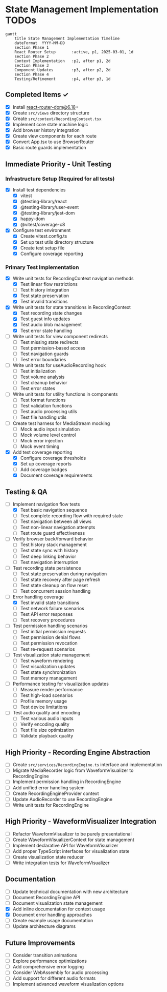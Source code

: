 # State Management Implementation TODOs

```mermaid
gantt
    title State Management Implementation Timeline
    dateFormat  YYYY-MM-DD
    section Phase 1
    React Router Setup       :active, p1, 2025-03-01, 1d
    section Phase 2
    Context Implementation   :p2, after p1, 2d
    section Phase 3
    Component Updates        :p3, after p2, 2d
    section Phase 4
    Testing/Refinement       :p4, after p3, 1d
```

## Completed Items ✓
- [x] Install react-router-dom@6.18+
- [x] Create `src/views` directory structure
- [x] Create `src/context/RecordingContext.tsx`
- [x] Implement core state machine logic
- [x] Add browser history integration
- [x] Create view components for each route
- [x] Convert App.tsx to use BrowserRouter
- [x] Basic route guards implementation

## Immediate Priority - Unit Testing

### Infrastructure Setup (Required for all tests)
- [x] Install test dependencies
  - [x] vitest
  - [x] @testing-library/react
  - [x] @testing-library/user-event
  - [x] @testing-library/jest-dom
  - [x] happy-dom
  - [x] @vitest/coverage-c8
- [x] Configure test environment
  - [x] Create vitest.config.ts
  - [x] Set up test utils directory structure
  - [x] Create test setup file
  - [x] Configure coverage reporting

### Primary Test Implementation
- [x] Write unit tests for RecordingContext navigation methods
  - [x] Test linear flow restrictions
  - [ ] Test history integration
  - [x] Test state preservation
  - [x] Test invalid transitions

- [x] Write unit tests for state transitions in RecordingContext
  - [x] Test recording state changes
  - [x] Test guest info updates
  - [x] Test audio blob management
  - [x] Test error state handling

- [ ] Write unit tests for view component redirects
  - [ ] Test missing state redirects
  - [ ] Test permission-based access
  - [ ] Test navigation guards
  - [ ] Test error boundaries

- [ ] Write unit tests for useAudioRecording hook
  - [ ] Test initialization
  - [ ] Test volume analysis
  - [ ] Test cleanup behavior
  - [ ] Test error states

- [ ] Write unit tests for utility functions in components
  - [ ] Test format functions
  - [ ] Test validation functions
  - [ ] Test audio processing utils
  - [ ] Test file handling utils

- [ ] Create test harness for MediaStream mocking
  - [ ] Mock audio input simulation
  - [ ] Mock volume level control
  - [ ] Mock error injection
  - [ ] Mock event timing

- [x] Add test coverage reporting
  - [x] Configure coverage thresholds
  - [x] Set up coverage reports
  - [ ] Add coverage badges
  - [x] Document coverage requirements

## Testing & QA
- [ ] Implement navigation flow tests
  - [x] Test basic navigation sequence
  - [ ] Test complete recording flow with required state
  - [ ] Test navigation between all views
  - [ ] Test non-linear navigation attempts
  - [ ] Test route guard effectiveness

- [ ] Verify browser back/forward behavior
  - [ ] Test history stack management
  - [ ] Test state sync with history
  - [ ] Test deep linking behavior
  - [ ] Test navigation interruption

- [ ] Test recording state persistence
  - [ ] Test state preservation during navigation
  - [ ] Test state recovery after page refresh
  - [ ] Test state cleanup on flow reset
  - [ ] Test concurrent session handling

- [ ] Error handling coverage
  - [x] Test invalid state transitions
  - [ ] Test network failure scenarios
  - [ ] Test API error responses
  - [ ] Test recovery procedures

- [ ] Test permission handling scenarios
  - [ ] Test initial permission requests
  - [ ] Test permission denial flows
  - [ ] Test permission revocation
  - [ ] Test re-request scenarios

- [ ] Test visualization state management
  - [ ] Test waveform rendering
  - [ ] Test visualization updates
  - [ ] Test state synchronization
  - [ ] Test memory management

- [ ] Performance testing for visualization updates
  - [ ] Measure render performance
  - [ ] Test high-load scenarios
  - [ ] Profile memory usage
  - [ ] Test device limitations

- [ ] Test audio quality and encoding
  - [ ] Test various audio inputs
  - [ ] Verify encoding quality
  - [ ] Test file size optimization
  - [ ] Validate playback quality

## High Priority - Recording Engine Abstraction
- [ ] Create `src/services/RecordingEngine.ts` interface and implementation
- [ ] Migrate MediaRecorder logic from WaveformVisualizer to RecordingEngine
- [ ] Implement permission handling in RecordingEngine
- [ ] Add unified error handling system
- [ ] Create RecordingEngineProvider context
- [ ] Update AudioRecorder to use RecordingEngine
- [ ] Write unit tests for RecordingEngine

## High Priority - WaveformVisualizer Integration
- [ ] Refactor WaveformVisualizer to be purely presentational
- [ ] Create WaveformVisualizerContext for state management
- [ ] Implement declarative API for WaveformVisualizer
- [ ] Add proper TypeScript interfaces for visualization state
- [ ] Create visualization state reducer
- [ ] Write integration tests for WaveformVisualizer

## Documentation
- [ ] Update technical documentation with new architecture
- [ ] Document RecordingEngine API
- [ ] Document visualization state management
- [x] Add inline documentation for context usage
- [x] Document error handling approaches
- [ ] Create example usage documentation
- [ ] Update architecture diagrams

## Future Improvements
- [ ] Consider transition animations
- [ ] Explore performance optimizations
- [ ] Add comprehensive error logging
- [ ] Consider WebAssembly for audio processing
- [ ] Add support for different audio formats
- [ ] Implement advanced waveform visualization options
